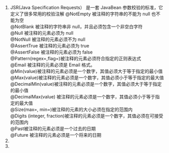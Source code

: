 1. JSR(Java Specification Requests） 是一套 JavaBean 参数校验的标准，它定义了很多常用的校验注解
   @NotEmpty 被注释的字符串的不能为 null 也不能为空  
   @NotBlank 被注释的字符串非 null，并且必须包含一个非空白字符  
   @Null 被注释的元素必须为 null  
   @NotNull 被注释的元素必须不为 null  
   @AssertTrue 被注释的元素必须为 true  
   @AssertFalse 被注释的元素必须为 false  
   @Pattern(regex=,flag=)被注释的元素必须符合指定的正则表达式  
   @Email 被注释的元素必须是 Email 格式。  
   @Min(value)被注释的元素必须是一个数字，其值必须大于等于指定的最小值  
   @Max(value)被注释的元素必须是一个数字，其值必须小于等于指定的最大值  
   @DecimalMin(value)被注释的元素必须是一个数字，其值必须大于等于指定的最小值  
   @DecimalMax(value) 被注释的元素必须是一个数字，其值必须小于等于指定的最大值  
   @Size(max=, min=)被注释的元素的大小必须在指定的范围内  
   @Digits (integer, fraction)被注释的元素必须是一个数字，其值必须在可接受的范围内  
   @Past被注释的元素必须是一个过去的日期  
   @Future 被注释的元素必须是一个将来的日期
2.
3.  